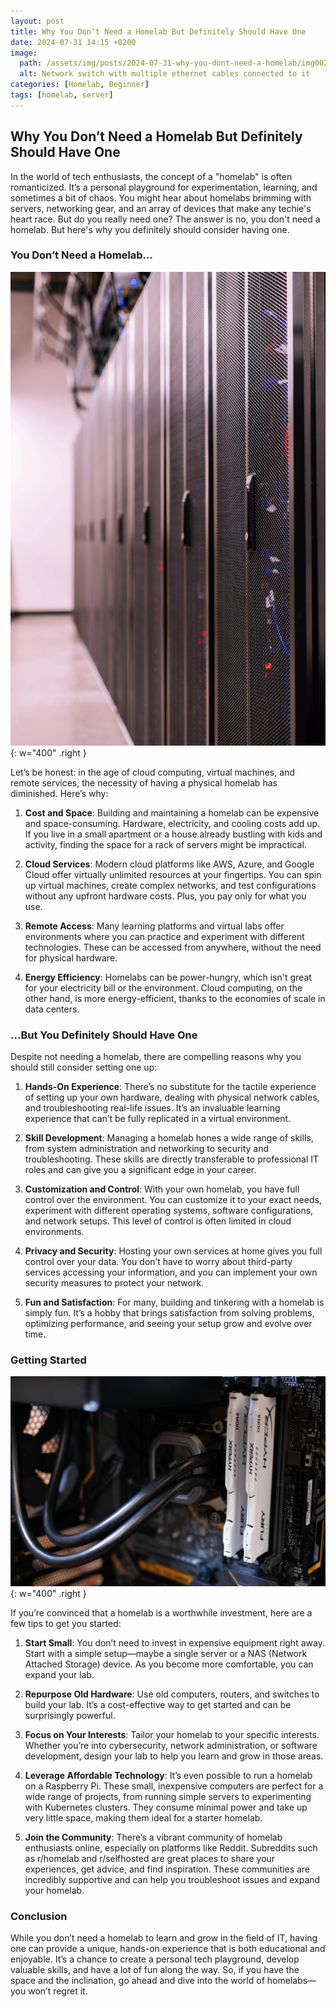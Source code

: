 ```yaml
---
layout: post
title: Why You Don’t Need a Homelab But Definitely Should Have One
date: 2024-07-31 14:15 +0200
image:
  path: /assets/img/posts/2024-07-31-why-you-dont-need-a-homelab/img002.webp
  alt: Network switch with multiple ethernet cables connected to it
categories: [Homelab, Beginner]
tags: [homelab, server]
---
```


## Why You Don’t Need a Homelab But Definitely Should Have One

In the world of tech enthusiasts, the concept of a "homelab" is often romanticized. It’s a personal playground for experimentation, learning, and sometimes a bit of chaos. You might hear about homelabs brimming with servers, networking gear, and an array of devices that make any techie's heart race. But do you really need one? The answer is no, you don't need a homelab. But here's why you definitely should consider having one.

### You Don’t Need a Homelab…

![Desktop View](/assets/img/posts/2024-07-31-why-you-dont-need-a-homelab/img003.webp){: w="400" .right }

Let’s be honest: in the age of cloud computing, virtual machines, and remote services, the necessity of having a physical homelab has diminished. Here’s why:

1. **Cost and Space**: Building and maintaining a homelab can be expensive and space-consuming. Hardware, electricity, and cooling costs add up. If you live in a small apartment or a house already bustling with kids and activity, finding the space for a rack of servers might be impractical.

2. **Cloud Services**: Modern cloud platforms like AWS, Azure, and Google Cloud offer virtually unlimited resources at your fingertips. You can spin up virtual machines, create complex networks, and test configurations without any upfront hardware costs. Plus, you pay only for what you use.

3. **Remote Access**: Many learning platforms and virtual labs offer environments where you can practice and experiment with different technologies. These can be accessed from anywhere, without the need for physical hardware.

4. **Energy Efficiency**: Homelabs can be power-hungry, which isn't great for your electricity bill or the environment. Cloud computing, on the other hand, is more energy-efficient, thanks to the economies of scale in data centers.

### …But You Definitely Should Have One

Despite not needing a homelab, there are compelling reasons why you should still consider setting one up:

1. **Hands-On Experience**: There’s no substitute for the tactile experience of setting up your own hardware, dealing with physical network cables, and troubleshooting real-life issues. It’s an invaluable learning experience that can’t be fully replicated in a virtual environment.

2. **Skill Development**: Managing a homelab hones a wide range of skills, from system administration and networking to security and troubleshooting. These skills are directly transferable to professional IT roles and can give you a significant edge in your career.

3. **Customization and Control**: With your own homelab, you have full control over the environment. You can customize it to your exact needs, experiment with different operating systems, software configurations, and network setups. This level of control is often limited in cloud environments.

4. **Privacy and Security**: Hosting your own services at home gives you full control over your data. You don’t have to worry about third-party services accessing your information, and you can implement your own security measures to protect your network.

5. **Fun and Satisfaction**: For many, building and tinkering with a homelab is simply fun. It’s a hobby that brings satisfaction from solving problems, optimizing performance, and seeing your setup grow and evolve over time.

### Getting Started

![Desktop View](/assets/img/posts/2024-07-31-why-you-dont-need-a-homelab/img001.webp){: w="400" .right }

If you’re convinced that a homelab is a worthwhile investment, here are a few tips to get you started:

1. **Start Small**: You don’t need to invest in expensive equipment right away. Start with a simple setup—maybe a single server or a NAS (Network Attached Storage) device. As you become more comfortable, you can expand your lab.

2. **Repurpose Old Hardware**: Use old computers, routers, and switches to build your lab. It’s a cost-effective way to get started and can be surprisingly powerful.

3. **Focus on Your Interests**: Tailor your homelab to your specific interests. Whether you’re into cybersecurity, network administration, or software development, design your lab to help you learn and grow in those areas.

4. **Leverage Affordable Technology**: It’s even possible to run a homelab on a Raspberry Pi. These small, inexpensive computers are perfect for a wide range of projects, from running simple servers to experimenting with Kubernetes clusters. They consume minimal power and take up very little space, making them ideal for a starter homelab.

5. **Join the Community**: There’s a vibrant community of homelab enthusiasts online, especially on platforms like Reddit. Subreddits such as r/homelab and r/selfhosted are great places to share your experiences, get advice, and find inspiration. These communities are incredibly supportive and can help you troubleshoot issues and expand your homelab.

### Conclusion

While you don’t need a homelab to learn and grow in the field of IT, having one can provide a unique, hands-on experience that is both educational and enjoyable. It’s a chance to create a personal tech playground, develop valuable skills, and have a lot of fun along the way. So, if you have the space and the inclination, go ahead and dive into the world of homelabs—you won’t regret it.
